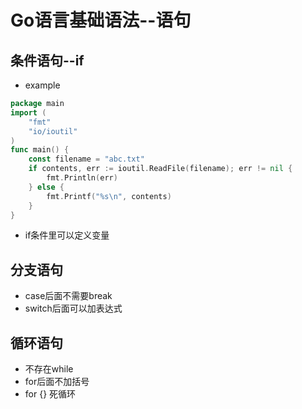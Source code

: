 # Go语言基础语法--语句
## 条件语句--if
* example

```go
package main
import (
	"fmt"
	"io/ioutil"
)
func main() {
    const filename = "abc.txt"
	if contents, err := ioutil.ReadFile(filename); err != nil {
		fmt.Println(err)
	} else {
		fmt.Printf("%s\n", contents)
	}
}
```
* if条件里可以定义变量

## 分支语句
* case后面不需要break
* switch后面可以加表达式

## 循环语句
* 不存在while
* for后面不加括号
* for {} 死循环
